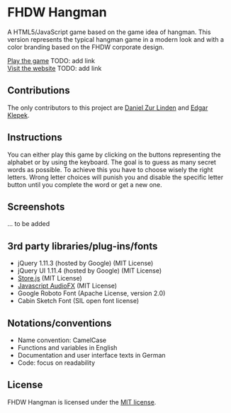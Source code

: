# FHDW Hangman
A HTML5/JavaScript game based on the game idea of hangman. This version represents the typical hangman game in a modern look and with a color branding based on the FHDW corporate design.

[Play the game](link) TODO: add link  
[Visit the website](link) TODO: add link

## Contributions
The only contributors to this project are [Daniel Zur Linden](https://github.com/Mastaa12) and [Edgar Klepek](https://github.com/edgarklepek42).

## Instructions
You can either play this game by clicking on the buttons representing the alphabet or by using the keyboard. The goal is to guess as many secret words as possible. To achieve this you have to choose wisely the right letters. Wrong letter choices will punish you and disable the specific letter button until you complete the word or get a new one.

## Screenshots
... to be added

## 3rd party libraries/plug-ins/fonts
* jQuery 1.11.3 (hosted by Google) (MIT License)
* jQuery UI 1.11.4 (hosted by Google) (MIT License)
* [Store.js](https://github.com/marcuswestin/store.js/) (MIT License)
* [Javascript AudioFX](https://github.com/jakesgordon/javascript-audio-fx) (MIT License)
* Google Roboto Font (Apache License, version 2.0)
* Cabin Sketch Font (SIL open font license)

## Notations/conventions
* Name convention: CamelCase
* Functions and variables in English
* Documentation and user interface texts in German
* Code: focus on readability

## License
FHDW Hangman is licensed under the [MIT license](https://github.com/edgarklepek42/fhangmandw/blob/master/LICENSE).
